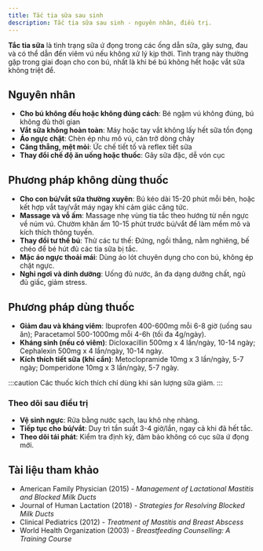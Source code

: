 ```yaml
---
title: Tắc tia sữa sau sinh
description: Tắc tia sữa sau sinh - nguyên nhân, điều trị.
---
```


**Tắc tia sữa** là tình trạng sữa ứ đọng trong các ống dẫn sữa, gây sưng, đau và có thể dẫn đến viêm vú nếu không xử lý kịp thời. Tình trạng này thường gặp trong giai đoạn cho con bú, nhất là khi bé bú không hết hoặc vắt sữa không triệt để.

## Nguyên nhân

- **Cho bú không đều hoặc không đúng cách**: Bé ngậm vú không đúng, bú không đủ thời gian
- **Vắt sữa không hoàn toàn**: Máy hoặc tay vắt không lấy hết sữa tồn đọng
- **Áo ngực chật**: Chèn ép nhu mô vú, cản trở dòng chảy
- **Căng thẳng, mệt mỏi**: Ức chế tiết tố và reflex tiết sữa
- **Thay đổi chế độ ăn uống hoặc thuốc**: Gây sữa đặc, dễ vón cục

## Phương pháp không dùng thuốc

- **Cho con bú/vắt sữa thường xuyên**: Bú kéo dài 15-20 phút mỗi bên, hoặc kết hợp vắt tay/vắt máy ngay khi cảm giác căng tức.
- **Massage và vỗ ấm**: Massage nhẹ vùng tia tắc theo hướng từ nền ngực về núm vú. Chườm khăn ấm 10-15 phút trước bú/vắt để làm mềm mô và kích thích thông tuyến.
- **Thay đổi tư thế bú**: Thử các tư thế: Đứng, ngồi thẳng, nằm nghiêng, bế chéo để bé hút đủ các tia sữa bị tắc.
- **Mặc áo ngực thoải mái**: Dùng áo lót chuyên dụng cho con bú, không ép chặt ngực.
- **Nghỉ ngơi và dinh dưỡng**: Uống đủ nước, ăn đa dạng dưỡng chất, ngủ đủ giấc, giảm stress.

## Phương pháp dùng thuốc

- **Giảm đau và kháng viêm**: Ibuprofen 400-600mg mỗi 6-8 giờ (uống sau ăn); Paracetamol 500-1000mg mỗi 4-6h (tối đa 4g/ngày).
- **Kháng sinh (nếu có viêm)**: Dicloxacillin 500mg x 4 lần/ngày, 10-14 ngày; Cephalexin 500mg x 4 lần/ngày, 10-14 ngày.
- **Kích thích tiết sữa (khi cần)**: Metoclopramide 10mg x 3 lần/ngày, 5-7 ngày; Domperidone 10mg x 3 lần/ngày, 5-7 ngày.

:::caution
Các thuốc kích thích chỉ dùng khi sản lượng sữa giảm.
:::

### Theo dõi sau điều trị

- **Vệ sinh ngực**: Rửa bằng nước sạch, lau khô nhẹ nhàng.
- **Tiếp tục cho bú/vắt**: Duy trì tần suất 3-4 giờ/lần, ngay cả khi đã hết tắc.
- **Theo dõi tái phát**: Kiểm tra định kỳ, đảm bảo không có cục sữa ứ đọng mới.

## Tài liệu tham khảo

- American Family Physician (2015) - _Management of Lactational Mastitis and Blocked Milk Ducts_
- Journal of Human Lactation (2018) - _Strategies for Resolving Blocked Milk Ducts_
- Clinical Pediatrics (2012) - _Treatment of Mastitis and Breast Abscess_
- World Health Organization (2003) - _Breastfeeding Counselling: A Training Course_

